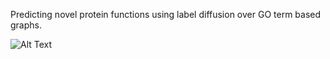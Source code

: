 Predicting novel protein functions using label diffusion over GO term based graphs.

![Alt Text](example.gif)
